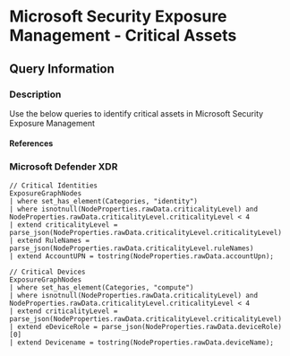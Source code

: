 # Microsoft Security Exposure Management - Critical Assets

## Query Information

### Description

Use the below queries to identify critical assets in Microsoft Security Exposure Management

#### References


### Microsoft Defender XDR

```kql
// Critical Identities
ExposureGraphNodes
| where set_has_element(Categories, "identity")
| where isnotnull(NodeProperties.rawData.criticalityLevel) and NodeProperties.rawData.criticalityLevel.criticalityLevel < 4
| extend criticalityLevel = parse_json(NodeProperties.rawData.criticalityLevel.criticalityLevel)
| extend RuleNames = parse_json(NodeProperties.rawData.criticalityLevel.ruleNames)
| extend AccountUPN = tostring(NodeProperties.rawData.accountUpn);
```

```kql
// Critical Devices
ExposureGraphNodes
| where set_has_element(Categories, "compute")
| where isnotnull(NodeProperties.rawData.criticalityLevel) and NodeProperties.rawData.criticalityLevel.criticalityLevel < 4
| extend criticalityLevel = parse_json(NodeProperties.rawData.criticalityLevel.criticalityLevel)
| extend eDeviceRole = parse_json(NodeProperties.rawData.deviceRole)[0]
| extend Devicename = tostring(NodeProperties.rawData.deviceName);

```

